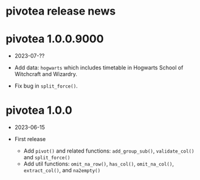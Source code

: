 # pivotea release news

# pivotea 1.0.0.9000

* 2023-07-??

* Add data: `hogwarts` which includes timetable in Hogwarts School of Witchcraft and Wizardry. 
* Fix bug in `split_force()`.

# pivotea 1.0.0

* 2023-06-15

* First release
    * Add `pivot()` and related functions: `add_group_sub()`, `validate_col()` and `split_force()`
    * Add util functions: `omit_na_row()`, `has_col()`, `omit_na_col()`, `extract_col()`, and `na2empty()`
